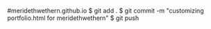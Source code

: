#meridethwethern.github.io
$ git add .
$ git commit -m "customizing portfolio.html for meridethwethern"
$ git push
